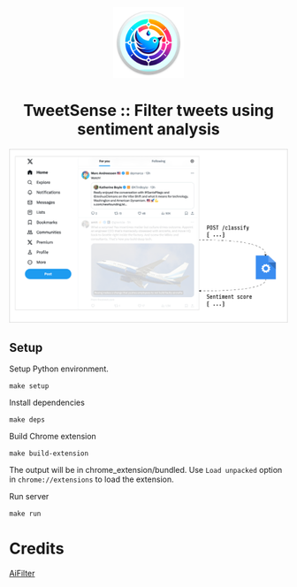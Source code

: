 <p align="center">
  <img src="https://github.com/namuan/tweetsense/raw/main/images/logo.png" width="128px"/>
</p>
<h1 align="center">TweetSense :: Filter tweets using sentiment analysis</h1>

![](images/screenshot.png)

## Setup

Setup Python environment.

```shell
make setup
```

Install dependencies

```shell
make deps
```

Build Chrome extension

```shell
make build-extension
```

The output will be in chrome_extension/bundled.
Use `Load unpacked` option in `chrome://extensions` to load the extension.

Run server

```shell
make run
```

# Credits

[AiFilter](https://github.com/thomasj02/AiFilter)
